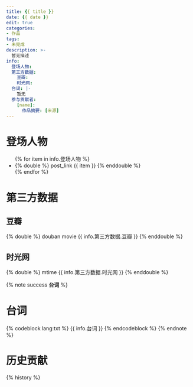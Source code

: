 ```yaml
---
title: {{ title }}
date: {{ date }}
edit: true
categories:
- 作品
tags:
- 未完成
description: >-
  暂无描述
info:
  登场人物:
  第三方数据:
    豆瓣: 
    时光网: 
  台词: |-
    暂无
  参与贡献者:
    [name]:
      作品摘要: [来源]
---
```

# 登场人物

<ul>
{% for item in info.登场人物 %}
  <li>
    {% double %}
    post_link {{ item }}
    {% enddouble %}
  </li>
{% endfor %}
</ul>

# 第三方数据

## 豆瓣
{% double %}
douban movie {{ info.第三方数据.豆瓣 }}
{% enddouble %}
## 时光网
{% double %}
mtime {{ info.第三方数据.时光网 }}
{% enddouble %}

{% note success **台词** %}
# 台词
{% codeblock lang:txt %}
{{ info.台词 }}
{% endcodeblock %}
{% endnote %}

# 历史贡献
{% history %}